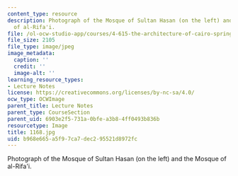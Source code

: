 ```yaml
---
content_type: resource
description: Photograph of the Mosque of Sultan Hasan (on the left) and the Mosque
  of al-Rifa'i.
file: /ol-ocw-studio-app/courses/4-615-the-architecture-of-cairo-spring-2002/b968e665a5f97ca7dec295521d8972fc_1168.jpg
file_size: 2105
file_type: image/jpeg
image_metadata:
  caption: ''
  credit: ''
  image-alt: ''
learning_resource_types:
- Lecture Notes
license: https://creativecommons.org/licenses/by-nc-sa/4.0/
ocw_type: OCWImage
parent_title: Lecture Notes
parent_type: CourseSection
parent_uid: 6903e2f5-731a-0bfe-a3b8-4ff0493b836b
resourcetype: Image
title: 1168.jpg
uid: b968e665-a5f9-7ca7-dec2-95521d8972fc
---
```

Photograph of the Mosque of Sultan Hasan (on the left) and the Mosque of al-Rifa'i.